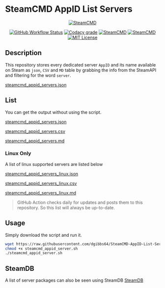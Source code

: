 # SteamCMD AppID List Servers

<p align="center">
  <a href="https://developer.valvesoftware.com/wiki/SteamCMD"><img src="https://user-images.githubusercontent.com/4478206/197542699-ae13797a-78bb-4f37-81c2-d4880fd7709f.jpg" alt="SteamCMD"></a>
<br>
</p>
<p align="center">
<a href="https://github.com/GameServerManagers/SteamCMD-AppID-List-Servers/actions"><img src="https://github.com/dgibbs64/SteamCMD-AppID-List-Servers/workflows/Generate%20Output/badge.svg?style=flat-square&logo=codacy&logoColor=white" alt="GitHub Workflow Status"></a>
<a href="https://www.codacy.com/gh/dgibbs64/SteamCMD-AppID-List-Servers/dashboard"><img src="https://img.shields.io/codacy/grade/61b87c56e64f46a0a29df385dd7e5c60?style=flat-square&logo=codacy&logoColor=white" alt="Codacy grade"></a>
<a href="https://developer.valvesoftware.com/wiki/SteamCMD"><img src="https://img.shields.io/badge/SteamCMD-000000?style=flat-square&amp;logo=Steam&amp;logoColor=white" alt="SteamCMD"></a>
<a href="https://www.gnu.org/software/bash/"><img src="https://img.shields.io/badge/Made with BASH-1f425f?style=flat-square&amp;logo=gnu bash&amp;logoColor=white" alt="SteamCMD"></a>
<a href="https://github.com/GameServerManagers/SteamCMD-AppID-List-Servers/blob/main/LICENSE"><img src="https://img.shields.io/github/license/gameservermanagers/SteamCMD-AppID-List-Servers?style=flat-square" alt="MIT License"></a>
</p>

## Description

This repository stores every dedicated server `AppID` and its name available on Steam as `json`, `CSV` and `MD` table by grabbing the info from the SteamAPI and filtering for the word `server`.

[steamcmd_appid_servers.json](https://api.steampowered.com/ISteamApps/GetAppList/v2/)

## List

You can get the output without using the script.

[steamcmd_appid_servers.json](https://github.com/dgibbs64/SteamCMD-AppID-List-Servers/blob/master/steamcmd_appid_servers.json)

[steamcmd_appid_servers.csv](https://github.com/dgibbs64/SteamCMD-AppID-List-Servers/blob/master/steamcmd_appid_servers.csv)

[steamcmd_appid_servers.md](https://github.com/dgibbs64/SteamCMD-AppID-List-Servers/blob/master/steamcmd_appid_servers.md)

### Linux Only

A list of linux supported servers are listed below

[steamcmd_appid_servers_linux.json](https://github.com/dgibbs64/SteamCMD-AppID-List-Servers/blob/master/steamcmd_appid_servers_linux.json)

[steamcmd_appid_servers_linux.csv](https://github.com/dgibbs64/SteamCMD-AppID-List-Servers/blob/master/steamcmd_appid_servers_linux.csv)

[steamcmd_appid_servers_linux.md](https://github.com/dgibbs64/SteamCMD-AppID-List-Servers/blob/master/steamcmd_appid_servers_linux.md)

> GitHub Action checks daily for updates and posts them to this repository. So this list will always be up-to-date.

## Usage

Simply download the script and run it.

```bash
wget https://raw.githubusercontent.com/dgibbs64/SteamCMD-AppID-List-Servers/master/steamcmd_appid_server.sh
chmod +x steamcmd_appid_server.sh
./steamcmd_appid_server.sh
```

## SteamDB

A list of server packages can also be seen using SteamDB
[SteamDB](https://steamdb.info/search/?a=app&q=server)
